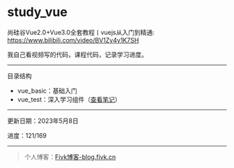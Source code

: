 # study_vue

尚硅谷Vue2.0+Vue3.0全套教程丨vuejs从入门到精通: https://www.bilibili.com/video/BV1Zy4y1K7SH

我自己看视频写的代码，课程代码，记录学习进度。

***

目录结构

- vue_basic：基础入门
- vue_test：深入学习组件（[查看笔记](./vue_test)）

***

更新日期：2023年5月8日

进度：121/169

***

> 个人博客：[Fivk博客-blog.fivk.cn](https://blog.fivk.cn/)